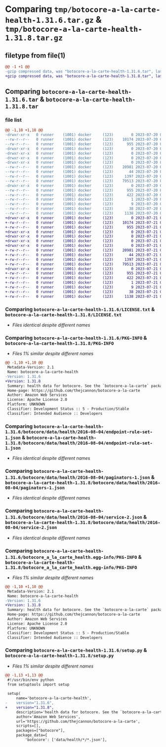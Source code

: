 # Comparing `tmp/botocore-a-la-carte-health-1.31.6.tar.gz` & `tmp/botocore-a-la-carte-health-1.31.8.tar.gz`

## filetype from file(1)

```diff
@@ -1 +1 @@
-gzip compressed data, was "botocore-a-la-carte-health-1.31.6.tar", last modified: Thu Jul 20 01:20:16 2023, max compression
+gzip compressed data, was "botocore-a-la-carte-health-1.31.8.tar", last modified: Fri Jul 21 01:21:25 2023, max compression
```

## Comparing `botocore-a-la-carte-health-1.31.6.tar` & `botocore-a-la-carte-health-1.31.8.tar`

### file list

```diff
@@ -1,18 +1,18 @@
-drwxr-xr-x   0 runner    (1001) docker     (123)        0 2023-07-20 01:20:16.526648 botocore-a-la-carte-health-1.31.6/
--rw-r--r--   0 runner    (1001) docker     (123)    10174 2023-07-20 01:20:16.000000 botocore-a-la-carte-health-1.31.6/LICENSE.txt
--rw-r--r--   0 runner    (1001) docker     (123)      955 2023-07-20 01:20:16.526648 botocore-a-la-carte-health-1.31.6/PKG-INFO
-drwxr-xr-x   0 runner    (1001) docker     (123)        0 2023-07-20 01:20:16.526648 botocore-a-la-carte-health-1.31.6/botocore/
-drwxr-xr-x   0 runner    (1001) docker     (123)        0 2023-07-20 01:20:16.526648 botocore-a-la-carte-health-1.31.6/botocore/data/
-drwxr-xr-x   0 runner    (1001) docker     (123)        0 2023-07-20 01:20:16.526648 botocore-a-la-carte-health-1.31.6/botocore/data/health/
-drwxr-xr-x   0 runner    (1001) docker     (123)        0 2023-07-20 01:20:16.526648 botocore-a-la-carte-health-1.31.6/botocore/data/health/2016-08-04/
--rw-r--r--   0 runner    (1001) docker     (123)    20981 2023-07-20 01:19:55.000000 botocore-a-la-carte-health-1.31.6/botocore/data/health/2016-08-04/endpoint-rule-set-1.json
--rw-r--r--   0 runner    (1001) docker     (123)       44 2023-07-20 01:19:55.000000 botocore-a-la-carte-health-1.31.6/botocore/data/health/2016-08-04/examples-1.json
--rw-r--r--   0 runner    (1001) docker     (123)     1397 2023-07-20 01:19:55.000000 botocore-a-la-carte-health-1.31.6/botocore/data/health/2016-08-04/paginators-1.json
--rw-r--r--   0 runner    (1001) docker     (123)    79513 2023-07-20 01:19:55.000000 botocore-a-la-carte-health-1.31.6/botocore/data/health/2016-08-04/service-2.json
-drwxr-xr-x   0 runner    (1001) docker     (123)        0 2023-07-20 01:20:16.526648 botocore-a-la-carte-health-1.31.6/botocore_a_la_carte_health.egg-info/
--rw-r--r--   0 runner    (1001) docker     (123)      955 2023-07-20 01:20:16.000000 botocore-a-la-carte-health-1.31.6/botocore_a_la_carte_health.egg-info/PKG-INFO
--rw-r--r--   0 runner    (1001) docker     (123)      422 2023-07-20 01:20:16.000000 botocore-a-la-carte-health-1.31.6/botocore_a_la_carte_health.egg-info/SOURCES.txt
--rw-r--r--   0 runner    (1001) docker     (123)        1 2023-07-20 01:20:16.000000 botocore-a-la-carte-health-1.31.6/botocore_a_la_carte_health.egg-info/dependency_links.txt
--rw-r--r--   0 runner    (1001) docker     (123)        9 2023-07-20 01:20:16.000000 botocore-a-la-carte-health-1.31.6/botocore_a_la_carte_health.egg-info/top_level.txt
--rw-r--r--   0 runner    (1001) docker     (123)       38 2023-07-20 01:20:16.526648 botocore-a-la-carte-health-1.31.6/setup.cfg
--rw-r--r--   0 runner    (1001) docker     (123)     1138 2023-07-20 01:20:16.000000 botocore-a-la-carte-health-1.31.6/setup.py
+drwxr-xr-x   0 runner    (1001) docker     (123)        0 2023-07-21 01:21:25.479006 botocore-a-la-carte-health-1.31.8/
+-rw-r--r--   0 runner    (1001) docker     (123)    10174 2023-07-21 01:21:25.000000 botocore-a-la-carte-health-1.31.8/LICENSE.txt
+-rw-r--r--   0 runner    (1001) docker     (123)      955 2023-07-21 01:21:25.479006 botocore-a-la-carte-health-1.31.8/PKG-INFO
+drwxr-xr-x   0 runner    (1001) docker     (123)        0 2023-07-21 01:21:25.479006 botocore-a-la-carte-health-1.31.8/botocore/
+drwxr-xr-x   0 runner    (1001) docker     (123)        0 2023-07-21 01:21:25.479006 botocore-a-la-carte-health-1.31.8/botocore/data/
+drwxr-xr-x   0 runner    (1001) docker     (123)        0 2023-07-21 01:21:25.479006 botocore-a-la-carte-health-1.31.8/botocore/data/health/
+drwxr-xr-x   0 runner    (1001) docker     (123)        0 2023-07-21 01:21:25.479006 botocore-a-la-carte-health-1.31.8/botocore/data/health/2016-08-04/
+-rw-r--r--   0 runner    (1001) docker     (123)    20981 2023-07-21 01:21:06.000000 botocore-a-la-carte-health-1.31.8/botocore/data/health/2016-08-04/endpoint-rule-set-1.json
+-rw-r--r--   0 runner    (1001) docker     (123)       44 2023-07-21 01:21:06.000000 botocore-a-la-carte-health-1.31.8/botocore/data/health/2016-08-04/examples-1.json
+-rw-r--r--   0 runner    (1001) docker     (123)     1397 2023-07-21 01:21:06.000000 botocore-a-la-carte-health-1.31.8/botocore/data/health/2016-08-04/paginators-1.json
+-rw-r--r--   0 runner    (1001) docker     (123)    79513 2023-07-21 01:21:06.000000 botocore-a-la-carte-health-1.31.8/botocore/data/health/2016-08-04/service-2.json
+drwxr-xr-x   0 runner    (1001) docker     (123)        0 2023-07-21 01:21:25.479006 botocore-a-la-carte-health-1.31.8/botocore_a_la_carte_health.egg-info/
+-rw-r--r--   0 runner    (1001) docker     (123)      955 2023-07-21 01:21:25.000000 botocore-a-la-carte-health-1.31.8/botocore_a_la_carte_health.egg-info/PKG-INFO
+-rw-r--r--   0 runner    (1001) docker     (123)      422 2023-07-21 01:21:25.000000 botocore-a-la-carte-health-1.31.8/botocore_a_la_carte_health.egg-info/SOURCES.txt
+-rw-r--r--   0 runner    (1001) docker     (123)        1 2023-07-21 01:21:25.000000 botocore-a-la-carte-health-1.31.8/botocore_a_la_carte_health.egg-info/dependency_links.txt
+-rw-r--r--   0 runner    (1001) docker     (123)        9 2023-07-21 01:21:25.000000 botocore-a-la-carte-health-1.31.8/botocore_a_la_carte_health.egg-info/top_level.txt
+-rw-r--r--   0 runner    (1001) docker     (123)       38 2023-07-21 01:21:25.479006 botocore-a-la-carte-health-1.31.8/setup.cfg
+-rw-r--r--   0 runner    (1001) docker     (123)     1138 2023-07-21 01:21:25.000000 botocore-a-la-carte-health-1.31.8/setup.py
```

### Comparing `botocore-a-la-carte-health-1.31.6/LICENSE.txt` & `botocore-a-la-carte-health-1.31.8/LICENSE.txt`

 * *Files identical despite different names*

### Comparing `botocore-a-la-carte-health-1.31.6/PKG-INFO` & `botocore-a-la-carte-health-1.31.8/PKG-INFO`

 * *Files 1% similar despite different names*

```diff
@@ -1,10 +1,10 @@
 Metadata-Version: 2.1
 Name: botocore-a-la-carte-health
-Version: 1.31.6
+Version: 1.31.8
 Summary: health data for botocore. See the `botocore-a-la-carte` package for more info.
 Home-page: https://github.com/thejcannon/botocore-a-la-carte
 Author: Amazon Web Services
 License: Apache License 2.0
 Platform: UNKNOWN
 Classifier: Development Status :: 5 - Production/Stable
 Classifier: Intended Audience :: Developers
```

### Comparing `botocore-a-la-carte-health-1.31.6/botocore/data/health/2016-08-04/endpoint-rule-set-1.json` & `botocore-a-la-carte-health-1.31.8/botocore/data/health/2016-08-04/endpoint-rule-set-1.json`

 * *Files identical despite different names*

### Comparing `botocore-a-la-carte-health-1.31.6/botocore/data/health/2016-08-04/paginators-1.json` & `botocore-a-la-carte-health-1.31.8/botocore/data/health/2016-08-04/paginators-1.json`

 * *Files identical despite different names*

### Comparing `botocore-a-la-carte-health-1.31.6/botocore/data/health/2016-08-04/service-2.json` & `botocore-a-la-carte-health-1.31.8/botocore/data/health/2016-08-04/service-2.json`

 * *Files identical despite different names*

### Comparing `botocore-a-la-carte-health-1.31.6/botocore_a_la_carte_health.egg-info/PKG-INFO` & `botocore-a-la-carte-health-1.31.8/botocore_a_la_carte_health.egg-info/PKG-INFO`

 * *Files 1% similar despite different names*

```diff
@@ -1,10 +1,10 @@
 Metadata-Version: 2.1
 Name: botocore-a-la-carte-health
-Version: 1.31.6
+Version: 1.31.8
 Summary: health data for botocore. See the `botocore-a-la-carte` package for more info.
 Home-page: https://github.com/thejcannon/botocore-a-la-carte
 Author: Amazon Web Services
 License: Apache License 2.0
 Platform: UNKNOWN
 Classifier: Development Status :: 5 - Production/Stable
 Classifier: Intended Audience :: Developers
```

### Comparing `botocore-a-la-carte-health-1.31.6/setup.py` & `botocore-a-la-carte-health-1.31.8/setup.py`

 * *Files 1% similar despite different names*

```diff
@@ -1,13 +1,13 @@
 #!/usr/bin/env python
 from setuptools import setup
 
 setup(
     name='botocore-a-la-carte-health',
-    version="1.31.6",
+    version="1.31.8",
     description='health data for botocore. See the `botocore-a-la-carte` package for more info.',
     author='Amazon Web Services',
     url='https://github.com/thejcannon/botocore-a-la-carte',
     scripts=[],
     packages=["botocore"],
     package_data={
         'botocore': ['data/health/*/*.json'],
```

